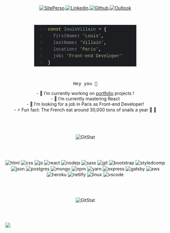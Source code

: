 <p align="center">
  
  <a href="https://louisvillain-dev.netlify.app/">
    <img align="center" height="27px" alt="SitePerso" width="100px" src="https://img.shields.io/badge/website-000000?style=for-the-badge&logo=About.me& logoColor=white"/>
  </a>
  
  <a href="https://www.linkedin.com/in/louis-villain/">
    <img align="center" height="27px" alt="Linkedin" width="100px" src="https://img.shields.io/badge/Linkedin-0A66C2?style=for-the-badge&logo=Linkedin&logoColor=white"/>
  </a>

  <a href="https://github.com/bcmplx">
    <img align="center" height="27px" alt="Github" width="100px" src="https://img.shields.io/badge/Github-181717?style=for-the-badge&logo=Github&logoColor=white" />
  </a>
  
  <a href="mailto:louis.villainl@gmail.com">
    <img align="center" height="27px" alt="Outlook" width="100px" src="https://img.shields.io/badge/Gmail-D14836?style=for-the-badge&logo=gmail&logoColor=white" />
  </a>
</p>
<br>

<p align="center"><img align="center" alt="SitePerso" src="https://github.com/bcmplx/bcmplx/blob/main/assets/images/githubProfile.png"/></p>

<br />

<p align="center">
  <samp>Hey you 👋</samp>
</p>

<p align="center">
- 🔭 I’m currently working on <a href="https://louisvillain-dev.com/">portfolio</a> projects !<br />
- 🌱 I’m currently mastering React <br />
- 🤔 I’m looking for a job in Paris as Front-end Developer!<br />
- ⚡ Fun fact: The French eat around 30,000 tons of snails a year 🐌 🍴<br />
</p>
<br />
<br />
<p align="center"><img align="center" alt="GitStat" src="https://github-readme-stats.vercel.app/api?username=bcmplx&show_icons=true&theme=dark"/></p>
<br />
<br />
<p align="center">
  <img align="center" alt="html" src="https://img.shields.io/badge/HTML5-E34F26?style=for-the-badge&logo=html5&logoColor=white"/>
  <img align="center" alt="css" src="https://img.shields.io/badge/CSS3-1572B6?style=for-the-badge&logo=css3&logoColor=white"/>
  <img align="center" alt="js" src="https://img.shields.io/badge/JavaScript-323330?style=for-the-badge&logo=javascript&logoColor=F7DF1E"/>
  <img align="center" alt="react" src="https://img.shields.io/badge/React-20232A?style=for-the-badge&logo=react&logoColor=61DAFB"/>
  <img align="center" alt="nodejs" src="https://img.shields.io/badge/Node.js-339933?style=for-the-badge&logo=nodedotjs&logoColor=white"/>
  <img align="center" alt="sass" src="https://img.shields.io/badge/Sass-CC6699?style=for-the-badge&logo=sass&logoColor=white"/>
   <img align="center" alt="git" src="https://img.shields.io/badge/Git-F05032?style=for-the-badge&logo=git&logoColor=white"/>
  <img align="center" alt="bootstrap" src="https://img.shields.io/badge/Bootstrap-563D7C?style=for-the-badge&logo=bootstrap&logoColor=white"/>
  <img align="center" alt="styledcomp" src="https://img.shields.io/badge/styled--components-DB7093?style=for-the-badge&logo=styled-components&logoColor=white"/>
  <img align="center" alt="json" src="https://img.shields.io/badge/json-5E5C5C?style=for-the-badge&logo=json&logoColor=white"/>
  <img align="center" alt="postgres" src="https://img.shields.io/badge/PostgreSQL-316192?style=for-the-badge&logo=postgresql&logoColor=white"/>
  <img align="center" alt="mongo" src="https://img.shields.io/badge/MongoDB-white?style=for-the-badge&logo=mongodb&logoColor=4EA94B"/>
  <img align="center" alt="npm" src="https://img.shields.io/badge/npm-CB3837?style=for-the-badge&logo=npm&logoColor=white"/>
  <img align="center" alt="yarn" src="https://img.shields.io/badge/Yarn-2C8EBB?style=for-the-badge&logo=yarn&logoColor=white"/>
  <img align="center" alt="express" src="https://img.shields.io/badge/Express.js-000000?style=for-the-badge&logo=express&logoColor=white"/>
  
  <img align="center" alt="gatsby" src="https://img.shields.io/badge/Gatsby-663399?style=for-the-badge&logo=gatsby&logoColor=white"/>
  
 
  <img align="center" alt="aws" src="https://img.shields.io/badge/Amazon_AWS-232F3E?style=for-the-badge&logo=amazon-aws&logoColor=white"/>
  <img align="center" alt="heroku" src="https://img.shields.io/badge/Heroku-430098?style=for-the-badge&logo=heroku&logoColor=white"/>
  <img align="center" alt="netlify" src="https://img.shields.io/badge/Netlify-00C7B7?style=for-the-badge&logo=netlify&logoColor=white"/>
  <img align="center" alt="linux" src="https://img.shields.io/badge/Linux-FCC624?style=for-the-badge&logo=linux&logoColor=black"/>
  <img align="center" alt="vscode" src="https://img.shields.io/badge/Visual_Studio_Code-0078D4?style=for-the-badge&logo=visual%20studio%20code&logoColor=white"/>
</p>
<br />
<br />

<p align="center"><img align="center" alt="GitStat" src="https://github-readme-stats.vercel.app/api/top-langs/?username=bcmplx"/></p>
<br />
<br />

![](https://komarev.com/ghpvc/?username=bcmplx)

